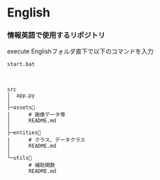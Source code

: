 # English
### 情報英語で使用するリポジトリ

execute
Englishフォルダ直下で以下のコマンドを入力
```
start.bat
```
<br>

```
src
│  app.py
│
├─assets📂
|      # 画像データ等
│      README.md
│
├─entities📂
|      # クラス、データクラス
│      README.md
│
└─utils📂
       # 補助関数
       README.md
```
